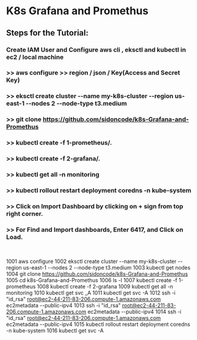 # K8s Grafana and Promethus


## Steps for the Tutorial:

### Create IAM User and Configure aws cli , eksctl and kubectl in ec2 / local machine

### >> aws configure >> region / json / Key(Access and Secret Key)

### >> eksctl create cluster --name my-k8s-cluster --region us-east-1 --nodes 2 --node-type t3.medium 

### >> git clone https://github.com/sidoncode/k8s-Grafana-and-Promethus

### >> kubectl create -f 1-prometheus/. 

### >> kubectl create -f 2-grafana/. 

### >> kubectl get all -n monitoring 

### >> kubectl rollout restart deployment coredns -n kube-system 

### >> Click on Import Dashboard by clicking on + sign from top right corner. 

### >> For Find and Import dashboards, Enter 6417, and Click on Load.


<br>

 1001  aws configure
 1002  eksctl create cluster --name my-k8s-cluster --region us-east-1 --nodes 2 --node-type t3.medium 
 1003  kubectl get nodes
 1004  git clone https://github.com/sidoncode/k8s-Grafana-and-Promethus
 1005  cd k8s-Grafana-and-Promethus
 1006  ls -l
 1007  kubectl create -f 1-prometheus
 1008  kubectl create -f 2-grafana
 1009  kubectl get all -n monitoring
 1010  kubectl get svc _A
 1011  kubectl get svc -A
 1012  ssh -i "id_rsa" root@ec2-44-211-83-206.compute-1.amazonaws.com ec2metadata --public-ipv4
 1013  ssh -i "id_rsa" root@ec2-44-211-83-206.compute-1.amazonaws.com ec2metadata --public-ipv4
 1014  ssh -i "id_rsa" root@ec2-44-211-83-206.compute-1.amazonaws.com ec2metadata --public-ipv4
 1015  kubectl rollout restart deployment coredns -n kube-system 
 1016  kubectl get svc -A
